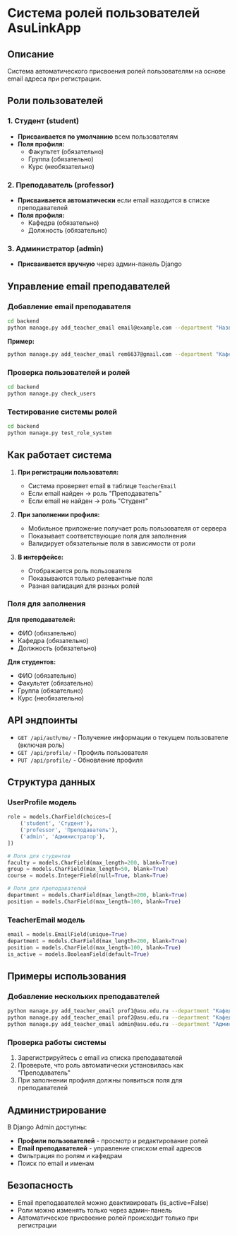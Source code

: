 # Система ролей пользователей AsuLinkApp

## Описание

Система автоматического присвоения ролей пользователям на основе email адреса при регистрации.

## Роли пользователей

### 1. Студент (student)
- **Присваивается по умолчанию** всем пользователям
- **Поля профиля:**
  - Факультет (обязательно)
  - Группа (обязательно)
  - Курс (необязательно)

### 2. Преподаватель (professor)
- **Присваивается автоматически** если email находится в списке преподавателей
- **Поля профиля:**
  - Кафедра (обязательно)
  - Должность (обязательно)

### 3. Администратор (admin)
- **Присваивается вручную** через админ-панель Django

## Управление email преподавателей

### Добавление email преподавателя

```bash
cd backend
python manage.py add_teacher_email email@example.com --department "Название кафедры" --position "Должность"
```

**Пример:**
```bash
python manage.py add_teacher_email rem6637@gmail.com --department "Кафедра информационных технологий" --position "Доцент"
```

### Проверка пользователей и ролей

```bash
cd backend
python manage.py check_users
```

### Тестирование системы ролей

```bash
cd backend
python manage.py test_role_system
```

## Как работает система

1. **При регистрации пользователя:**
   - Система проверяет email в таблице `TeacherEmail`
   - Если email найден → роль "Преподаватель"
   - Если email не найден → роль "Студент"

2. **При заполнении профиля:**
   - Мобильное приложение получает роль пользователя от сервера
   - Показывает соответствующие поля для заполнения
   - Валидирует обязательные поля в зависимости от роли

3. **В интерфейсе:**
   - Отображается роль пользователя
   - Показываются только релевантные поля
   - Разная валидация для разных ролей

### Поля для заполнения

**Для преподавателей:**
- ФИО (обязательно)
- Кафедра (обязательно)
- Должность (обязательно)

**Для студентов:**
- ФИО (обязательно)
- Факультет (обязательно)
- Группа (обязательно)
- Курс (необязательно)

## API эндпоинты

- `GET /api/auth/me/` - Получение информации о текущем пользователе (включая роль)
- `GET /api/profile/` - Профиль пользователя
- `PUT /api/profile/` - Обновление профиля

## Структура данных

### UserProfile модель
```python
role = models.CharField(choices=[
    ('student', 'Студент'),
    ('professor', 'Преподаватель'),
    ('admin', 'Администратор'),
])

# Поля для студентов
faculty = models.CharField(max_length=200, blank=True)
group = models.CharField(max_length=50, blank=True)
course = models.IntegerField(null=True, blank=True)

# Поля для преподавателей
department = models.CharField(max_length=200, blank=True)
position = models.CharField(max_length=100, blank=True)
```

### TeacherEmail модель
```python
email = models.EmailField(unique=True)
department = models.CharField(max_length=200, blank=True)
position = models.CharField(max_length=100, blank=True)
is_active = models.BooleanField(default=True)
```

## Примеры использования

### Добавление нескольких преподавателей
```bash
python manage.py add_teacher_email prof1@asu.edu.ru --department "Кафедра математики" --position "Профессор"
python manage.py add_teacher_email prof2@asu.edu.ru --department "Кафедра физики" --position "Доцент"
python manage.py add_teacher_email admin@asu.edu.ru --department "Администрация" --position "Декан"
```

### Проверка работы системы
1. Зарегистрируйтесь с email из списка преподавателей
2. Проверьте, что роль автоматически установилась как "Преподаватель"
3. При заполнении профиля должны появиться поля для преподавателей

## Администрирование

В Django Admin доступны:
- **Профили пользователей** - просмотр и редактирование ролей
- **Email преподавателей** - управление списком email адресов
- Фильтрация по ролям и кафедрам
- Поиск по email и именам

## Безопасность

- Email преподавателей можно деактивировать (is_active=False)
- Роли можно изменять только через админ-панель
- Автоматическое присвоение ролей происходит только при регистрации
